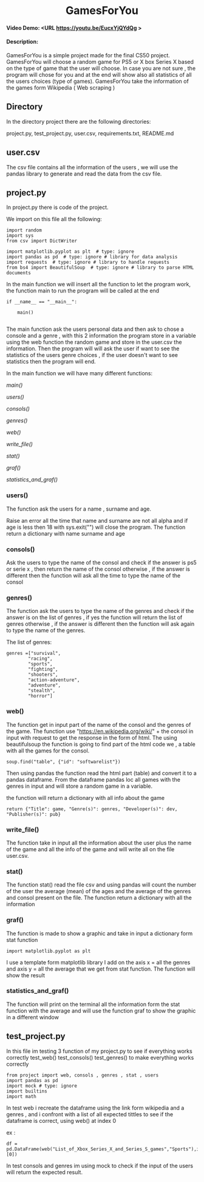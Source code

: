 <h1 align="center">GamesForYou</h1>


#### Video Demo:  <URL https://youtu.be/EucxYjQYdQg >
#### Description:

GamesForYou is a simple project made for the final CS50 project.
GamesForYou will choose a random game for PS5 or X box Series X based on the type of game that the user will choose.
In case you are not sure , the program will chose for you  and at the end will show also all statistics of all the users choices (type of games).
GamesForYou take the information of the games form Wikipedia ( Web scraping )

## Directory

In the directory project there are the following directories:

project.py,
test_project.py,
user.csv,
requirements.txt,
README.md

## user.csv

The csv file contains all the information of the users  , we will use the pandas library to generate and read the data from the csv file.


## project.py

In project.py there is code of the project.

We import on this file all the following:

```
import random
import sys
from csv import DictWriter

import matplotlib.pyplot as plt  # type: ignore
import pandas as pd  # type: ignore # library for data analysis
import requests  # type: ignore # library to handle requests
from bs4 import BeautifulSoup  # type: ignore # library to parse HTML documents
```

In the main function we will insert all the function to let the program work, the function main to run the program will be called at the end

```
if __name__ == "__main__":
    
    main()
    
```

The main function ask the users personal data and then ask  to chose a console and a genre , with this 2 information the program store in a variable using the web function the random game and store in the user.csv the information.
Then the program will will ask the user if want to see the statistics of the users genre choices , if the user doesn't want to see statistics then the program will end.

In the main function we will have many different functions:

_main()_

_users()_

_consols()_

_genres()_

_web()_

_write_file()_

_stat()_

_graf()_

_statistics_and_graf()_




### users()


The function ask the users for a name , surname and age.

Raise an error all the time that name and surname  are not all alpha and if age is less then 18 with sys.exit("") will close the program.
The function  return a dictionary with name surname and age

### consols()

Ask the users to type the name of the consol and check if the answer is ps5 or serie x , then return the name of the consol otherwise , if the answer is different then the function will ask all the time to type the name of the consol


### genres()

The function ask the users to type the name of the genres and check if the answer is on the list of genres , if yes the function will return the list of genres otherwise , if the answer is different then the function will ask again to type the name of the genres.

The list of genres:

```
genres =["survival",
        "racing",
        "sports",
        "fighting",
        "shooters",
        "action-adventure",
        "adventure",
        "stealth",
        "horror"]
```

### web()

The function get in input part of the name of the consol and the genres of the game.
The function use "https://en.wikipedia.org/wiki/" + the consol in input with request to get the response in the form of html.
The using beautifulsoup the function is going to find part of the html code we , a table with all the games for the consol.

```
soup.find("table", {"id": "softwarelist"})

```
Then using pandas the function read the html part (table) and convert it to a pandas dataframe.
From the dataframe pandas loc all games with the genres in input and will store a random game in a variable.

the function will return a dictionary with all info about the game

```
return {"Title": game, "Genre(s)": genres, "Developer(s)": dev, "Publisher(s)": pub}

```



### write_file()

The function take in input all the information about the user plus the name of the game and all the info of the game and will write all on the file user.csv.


### stat()

The function stat() read the file csv and using pandas will count the number of the user the average (mean) of the ages and the average of the genres and consol present on the file.
The function return a dictionary with all the information


### graf()

The function is made to show a graphic and take in input a dictionary form stat function

```
import matplotlib.pyplot as plt

```

I use a template form matplotlib library I add on the axis x = all the genres and  axis y = all the average that we get from stat function.
The function will show the result



### statistics_and_graf()

The function will print on the terminal all the information form the stat function with the average and will use the function graf to show the graphic in a different window




## test_project.py

In this file im testing 3 function of my project.py to see if everything works correctly
test_web()
test_consols()
test_genres()
to make everything works correctly

```
from project import web, consols , genres , stat , users
import pandas as pd
import mock # type: ignore
import builtins
import math

```

In test web i recreate the dataframe using the link form wikipedia and a genres , and i confront with a list of all expected tittles to see if the dataframe is correct,
using web() at index 0


ex :
```
df = pd.DataFrame(web("List_of_Xbox_Series_X_and_Series_S_games","Sports"),index=[0])
```
In test consols and genres im using mock to check if the input of the users  will return the expected result.
